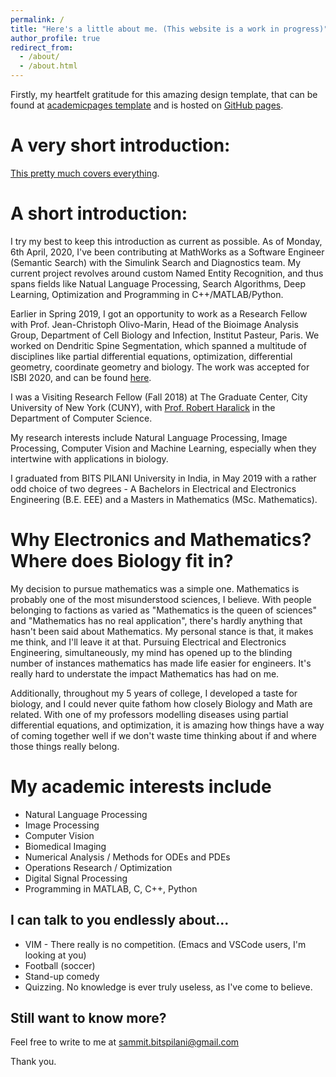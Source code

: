 ```yaml
---
permalink: /
title: "Here's a little about me. (This website is a work in progress)"
author_profile: true
redirect_from: 
  - /about/
  - /about.html
---
```


Firstly, my heartfelt gratitude for this amazing design template, that can be found at [academicpages template](https://github.com/academicpages/academicpages.github.io) and is hosted on [GitHub pages](https://pages.github.com).

A very short introduction:
=====
[This pretty much covers everything](https://sammitjain.github.io/files/Resume_SammitJain.pdf). 

A short introduction:
======
I try my best to keep this introduction as current as possible. As of Monday, 6th April, 2020, I've been contributing at MathWorks as a Software Engineer (Semantic Search) with the Simulink Search and Diagnostics team. My current project revolves around custom Named Entity Recognition, and thus spans fields like Natual Language Processing, Search Algorithms, Deep Learning, Optimization and Programming in C++/MATLAB/Python.

Earlier in Spring 2019, I got an opportunity to work as a Research Fellow with Prof. Jean-Christoph Olivo-Marin, Head of the Bioimage Analysis Group, Department of Cell Biology and Infection, Institut Pasteur, Paris. We worked on Dendritic Spine Segmentation, which spanned a multitude of disciplines like partial differential equations, optimization, differential geometry, coordinate geometry and biology. The work was accepted for ISBI 2020, and can be found [here](https://arxiv.org/pdf/2003.08809.pdf).

I was a Visiting Research Fellow (Fall 2018) at The Graduate Center, City University of New York (CUNY), with [Prof. Robert Haralick](https://scholar.google.com/citations?user=HMnF6i0AAAAJ&hl=en) in the Department of Computer Science. 

My research interests include Natural Language Processing, Image Processing, Computer Vision and Machine Learning, especially when they intertwine with applications in biology.

I graduated from BITS PILANI University in India, in May 2019 with a rather odd choice of two degrees - A Bachelors in Electrical and Electronics Engineering (B.E. EEE) and a Masters in Mathematics (MSc. Mathematics).

Why Electronics and Mathematics? Where does Biology fit in?
======

My decision to pursue mathematics was a simple one. Mathematics is probably one of the most misunderstood sciences, I believe. With people belonging to factions as varied as "Mathematics is the queen of sciences" and "Mathematics has no real application", there's hardly anything that hasn't been said about Mathematics. My personal stance is that, it makes me think, and I'll leave it at that. Pursuing Electrical and Electronics Engineering, simultaneously, my mind has opened up to the blinding number of instances mathematics has made life easier for engineers. It's really hard to understate the impact Mathematics has had on me. 

Additionally, throughout my 5 years of college, I developed a taste for biology, and I could never quite fathom how closely Biology and Math are related. With one of my professors modelling diseases using partial differential equations, and optimization, it is amazing how things have a way of coming together well if we don't waste time thinking about if and where those things really belong.

My academic interests include
======
* Natural Language Processing
* Image Processing 
* Computer Vision
* Biomedical Imaging
* Numerical Analysis / Methods for ODEs and PDEs
* Operations Research / Optimization
* Digital Signal Processing
* Programming in MATLAB, C, C++, Python

I can talk to you endlessly about...
------
* VIM - There really is no competition. (Emacs and VSCode users, I'm looking at you)
* Football (soccer) 
* Stand-up comedy
* Quizzing. No knowledge is ever truly useless, as I've come to believe. 

Still want to know more?
------
Feel free to write to me at sammit.bitspilani@gmail.com

Thank you.
